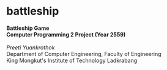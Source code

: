 # battleship
<b>Battleship Game<br>
Computer Programming 2 Project (Year 2559)</b><br>
<br>
<i>Preeti Yuankrathok</i><br>
Department of Computer Engineering, Faculty of Engineering<br>
King Mongkut's Institute of Technology Ladkrabang
